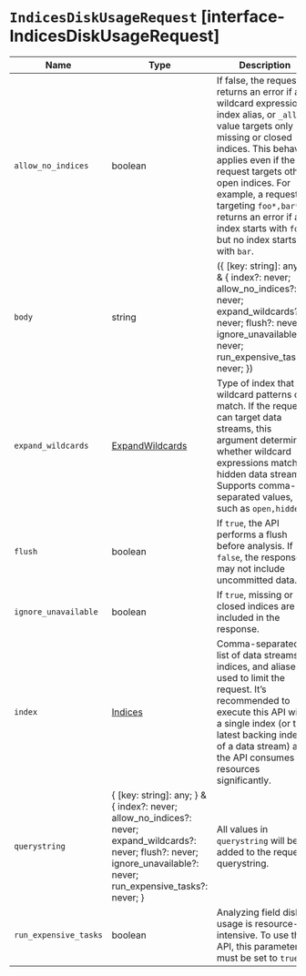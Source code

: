 # `IndicesDiskUsageRequest` [interface-IndicesDiskUsageRequest]

| Name | Type | Description |
| - | - | - |
| `allow_no_indices` | boolean | If false, the request returns an error if any wildcard expression, index alias, or `_all` value targets only missing or closed indices. This behavior applies even if the request targets other open indices. For example, a request targeting `foo*,bar*` returns an error if an index starts with `foo` but no index starts with `bar`. |
| `body` | string | ({ [key: string]: any; } & { index?: never; allow_no_indices?: never; expand_wildcards?: never; flush?: never; ignore_unavailable?: never; run_expensive_tasks?: never; }) | All values in `body` will be added to the request body. |
| `expand_wildcards` | [ExpandWildcards](./ExpandWildcards.md) | Type of index that wildcard patterns can match. If the request can target data streams, this argument determines whether wildcard expressions match hidden data streams. Supports comma-separated values, such as `open,hidden`. |
| `flush` | boolean | If `true`, the API performs a flush before analysis. If `false`, the response may not include uncommitted data. |
| `ignore_unavailable` | boolean | If `true`, missing or closed indices are not included in the response. |
| `index` | [Indices](./Indices.md) | Comma-separated list of data streams, indices, and aliases used to limit the request. It’s recommended to execute this API with a single index (or the latest backing index of a data stream) as the API consumes resources significantly. |
| `querystring` | { [key: string]: any; } & { index?: never; allow_no_indices?: never; expand_wildcards?: never; flush?: never; ignore_unavailable?: never; run_expensive_tasks?: never; } | All values in `querystring` will be added to the request querystring. |
| `run_expensive_tasks` | boolean | Analyzing field disk usage is resource-intensive. To use the API, this parameter must be set to `true`. |
